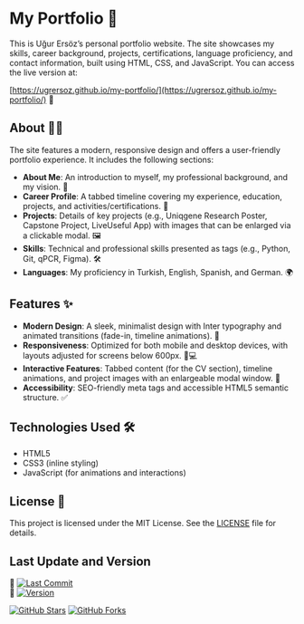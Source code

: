 # My Portfolio 🌟

This is Uğur Ersöz’s personal portfolio website. The site showcases my skills, career background, projects, certifications, language proficiency, and contact information, built using HTML, CSS, and JavaScript. You can access the live version at:

[https://ugrersoz.github.io/my-portfolio/](https://ugrersoz.github.io/my-portfolio/) 🚀

## About 🧑‍💻
The site features a modern, responsive design and offers a user-friendly portfolio experience. It includes the following sections:

- **About Me**: An introduction to myself, my professional background, and my vision. 📜
- **Career Profile**: A tabbed timeline covering my experience, education, projects, and activities/certifications. 📅
- **Projects**: Details of key projects (e.g., Uniqgene Research Poster, Capstone Project, LiveUseful App) with images that can be enlarged via a clickable modal. 🖼️
- **Skills**: Technical and professional skills presented as tags (e.g., Python, Git, qPCR, Figma). 🛠️
- **Languages**: My proficiency in Turkish, English, Spanish, and German. 🌍

## Features ✨
- **Modern Design**: A sleek, minimalist design with Inter typography and animated transitions (fade-in, timeline animations). 🎨
- **Responsiveness**: Optimized for both mobile and desktop devices, with layouts adjusted for screens below 600px. 📱💻
- **Interactive Features**: Tabbed content (for the CV section), timeline animations, and project images with an enlargeable modal window. 🔄
- **Accessibility**: SEO-friendly meta tags and accessible HTML5 semantic structure. ✅

## Technologies Used 🛠️
- HTML5
- CSS3 (inline styling)
- JavaScript (for animations and interactions)

## License 📜
This project is licensed under the MIT License. See the [LICENSE](LICENSE) file for details.

## Last Update and Version
📅 [![Last Commit](https://img.shields.io/github/last-commit/ugrersoz/my-portfolio?color=blue)](https://github.com/ugrersoz/my-portfolio/commits/main)  
🔖 [![Version](https://img.shields.io/github/v/tag/ugrersoz/my-portfolio?label=Version&color=green)](https://github.com/ugrersoz/my-portfolio/releases)

[![GitHub Stars](https://img.shields.io/github/stars/ugrersoz/my-portfolio?color=yellow)](https://github.com/ugrersoz/my-portfolio/stargazers)
[![GitHub Forks](https://img.shields.io/github/forks/ugrersoz/my-portfolio?color=purple)](https://github.com/ugrersoz/my-portfolio/network/members)
